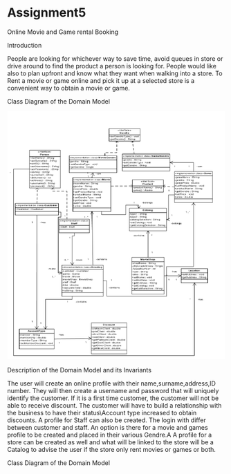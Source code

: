 # Assignment5
Online Movie and Game rental Booking

Introduction

People are looking for whichever way to save time, avoid queues in store or drive around to find the product a person is looking for. People would like also to plan upfront and know what they want when walking into a store. To Rent a movie or game online and pick it up at a selected store is a convenient way to obtain a movie or game.

Class Diagram of the Domain Model


![alt tag]( https://raw.githubusercontent.com/mogamatnoorjacobs/Assignment5/master/uml.png)


Description of the Domain Model and its Invariants

The user will create an online profile with their name,surname,address,ID number. They will then create a username and password that will uniquely identify the customer. If it is a first time customer, the customer will not be able to receive discount. The customer will have to build a relationship with the business to have their status\Account type increased to obtain discounts. 
A profile for Staff can also be created. The login with differ between customer and staff.
An option is there for a movie and games profile to be created and placed in their various Gendre.A A profile for a store can be created as well and what will be linked to the store will be a Catalog to advise the user if the store only rent movies or games or both. 
 

















Class Diagram of the Domain Model


